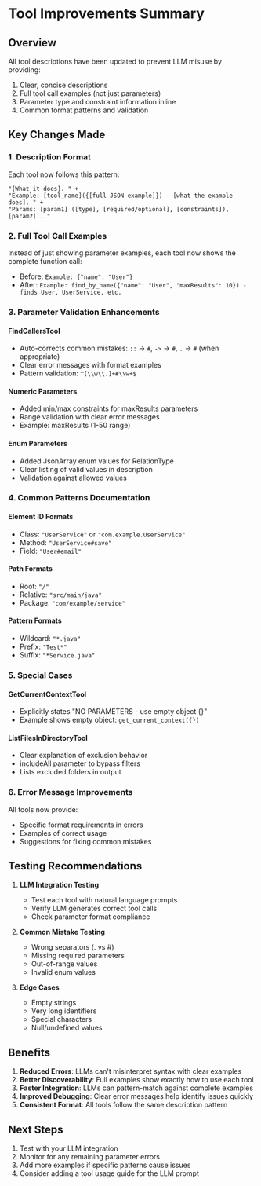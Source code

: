 # Tool Improvements Summary

## Overview
All tool descriptions have been updated to prevent LLM misuse by providing:
1. Clear, concise descriptions
2. Full tool call examples (not just parameters)
3. Parameter type and constraint information inline
4. Common format patterns and validation

## Key Changes Made

### 1. Description Format
Each tool now follows this pattern:
```
"[What it does]. " +
"Example: [tool_name]({[full JSON example]}) - [what the example does]. " +
"Params: [param1] ([type], [required/optional], [constraints]), [param2]..."
```

### 2. Full Tool Call Examples
Instead of just showing parameter examples, each tool now shows the complete function call:
- Before: `Example: {"name": "User"}`
- After: `Example: find_by_name({"name": "User", "maxResults": 10}) - finds User, UserService, etc.`

### 3. Parameter Validation Enhancements

#### FindCallersTool
- Auto-corrects common mistakes: `::` → `#`, `->` → `#`, `.` → `#` (when appropriate)
- Clear error messages with format examples
- Pattern validation: `^[\\w\\.]+#\\w+$`

#### Numeric Parameters
- Added min/max constraints for maxResults parameters
- Range validation with clear error messages
- Example: maxResults (1-50 range)

#### Enum Parameters
- Added JsonArray enum values for RelationType
- Clear listing of valid values in description
- Validation against allowed values

### 4. Common Patterns Documentation

#### Element ID Formats
- Class: `"UserService"` or `"com.example.UserService"`
- Method: `"UserService#save"`
- Field: `"User#email"`

#### Path Formats
- Root: `"/"`
- Relative: `"src/main/java"`
- Package: `"com/example/service"`

#### Pattern Formats
- Wildcard: `"*.java"`
- Prefix: `"Test*"`
- Suffix: `"*Service.java"`

### 5. Special Cases

#### GetCurrentContextTool
- Explicitly states "NO PARAMETERS - use empty object {}"
- Example shows empty object: `get_current_context({})`

#### ListFilesInDirectoryTool
- Clear explanation of exclusion behavior
- includeAll parameter to bypass filters
- Lists excluded folders in output

### 6. Error Message Improvements
All tools now provide:
- Specific format requirements in errors
- Examples of correct usage
- Suggestions for fixing common mistakes

## Testing Recommendations

1. **LLM Integration Testing**
   - Test each tool with natural language prompts
   - Verify LLM generates correct tool calls
   - Check parameter format compliance

2. **Common Mistake Testing**
   - Wrong separators (. vs #)
   - Missing required parameters
   - Out-of-range values
   - Invalid enum values

3. **Edge Cases**
   - Empty strings
   - Very long identifiers
   - Special characters
   - Null/undefined values

## Benefits

1. **Reduced Errors**: LLMs can't misinterpret syntax with clear examples
2. **Better Discoverability**: Full examples show exactly how to use each tool
3. **Faster Integration**: LLMs can pattern-match against complete examples
4. **Improved Debugging**: Clear error messages help identify issues quickly
5. **Consistent Format**: All tools follow the same description pattern

## Next Steps

1. Test with your LLM integration
2. Monitor for any remaining parameter errors
3. Add more examples if specific patterns cause issues
4. Consider adding a tool usage guide for the LLM prompt
